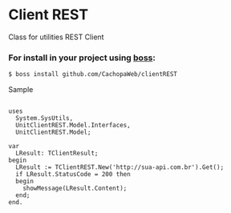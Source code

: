 # Client REST
Class for utilities REST Client

### For install in your project using [boss](https://github.com/HashLoad/boss):
``` sh
$ boss install github.com/CachopaWeb/clientREST
```

Sample 
```delphi

uses 
  System.SysUtils,
  UnitClientREST.Model.Interfaces,
  UnitClientREST.Model;

var
  LResult: TClientResult;
begin
  LResult := TClientREST.New('http://sua-api.com.br').Get();
  if LResult.StatusCode = 200 then
  begin
    showMessage(LResult.Content);
  end;
end.
```
